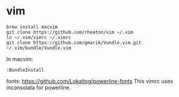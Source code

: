 vim
===

    brew install macvim
    git clone https://github.com/rheaton/vim ~/.vim
    ln ~/.vim/vimrc ~/.vimrc
    git clone https://github.com/gmarik/Vundle.vim.git ~/.vim/bundle/Vundle.vim

In macvim:

    :BundleInstall


fonts: https://github.com/Lokaltog/powerline-fonts
This vimrc uses inconsolata for powerline.
